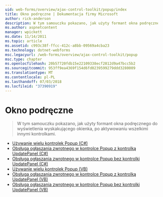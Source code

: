 ```yaml
---
uid: web-forms/overview/ajax-control-toolkit/popup/index
title: Okno podręczne | Dokumentacja firmy Microsoft
author: rick-anderson
description: W tym samouczku pokazano, jak użyty formant okna podręcznego do wyświetlenia wyskakującego okienka, po aktywowaniu wszelkimi innymi kontrolkami.
ms.author: aspnetcontent
manager: wpickett
ms.date: 11/14/2011
ms.topic: article
ms.assetid: c993c38f-ffcc-412c-a8bb-09569a4cba23
ms.technology: dotnet-webforms
msc.legacyurl: /web-forms/overview/ajax-control-toolkit/popup
msc.type: chapter
ms.openlocfilehash: 20b57720fdb15e22109338ecf2812d9a47bcc5b2
ms.sourcegitcommit: 953ff9ea4369f154d6fd0239599279ddd3280009
ms.translationtype: MT
ms.contentlocale: pl-PL
ms.lasthandoff: 07/03/2018
ms.locfileid: "37390919"
---
```

<a name="popup"></a>Okno podręczne
====================
> W tym samouczku pokazano, jak użyty formant okna podręcznego do wyświetlenia wyskakującego okienka, po aktywowaniu wszelkimi innymi kontrolkami.


- [Używanie wielu kontrolek Popup (C#)](using-multiple-popup-controls-cs.md)
- [Obsługa ogłaszania zwrotnego w kontrolce Popup z kontrolką UpdatePanel (C#)](handling-postbacks-from-a-popup-control-with-an-updatepanel-cs.md)
- [Obsługa ogłaszania zwrotnego w kontrolce Popup bez kontrolki UpdatePanel (C#)](handling-postbacks-from-a-popup-control-without-an-updatepanel-cs.md)
- [Używanie wielu kontrolek Popup (VB)](using-multiple-popup-controls-vb.md)
- [Obsługa ogłaszania zwrotnego w kontrolce Popup z kontrolką UpdatePanel (VB)](handling-postbacks-from-a-popup-control-with-an-updatepanel-vb.md)
- [Obsługa ogłaszania zwrotnego w kontrolce Popup bez kontrolki UpdatePanel (VB)](handling-postbacks-from-a-popup-control-without-an-updatepanel-vb.md)
